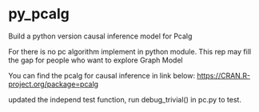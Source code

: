# py_pcalg
Build a python version causal inference model for Pcalg

For there is no pc algorithm implement in python module. This rep may fill the gap for people who want to explore Graph Model

You can find the pcalg for causal inference in link below:
   https://CRAN.R-project.org/package=pcalg


updated the independ test function, run debug_trivial() in pc.py to test.
